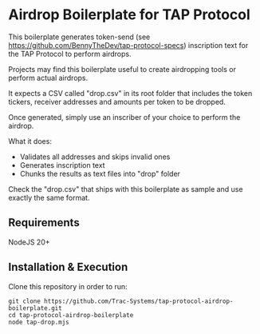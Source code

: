 # Airdrop Boilerplate for TAP Protocol

This boilerplate generates token-send (see https://github.com/BennyTheDev/tap-protocol-specs) inscription text for the TAP Protocol to perform airdrops.

Projects may find this boilerplate useful to create airdropping tools or perform actual airdrops.

It expects a CSV called "drop.csv" in its root folder that includes the token tickers, receiver addresses and amounts per token to be dropped.

Once generated, simply use an inscriber of your choice to perform the airdrop.

What it does:

- Validates all addresses and skips invalid ones
- Generates inscription text
- Chunks the results as text files into "drop" folder

Check the "drop.csv" that ships with this boilerplate as sample and use exactly the same format.

## Requirements

NodeJS 20+

## Installation & Execution

Clone this repository in order to run:

```
git clone https://github.com/Trac-Systems/tap-protocol-airdrop-boilerplate.git
cd tap-protocol-airdrop-boilerplate
node tap-drop.mjs
```
